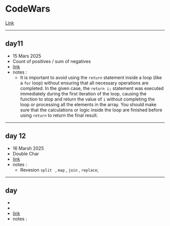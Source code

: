 # CodeWars
[Link ](https://www.codewars.com/kata/576bb71bbbcf0951d5000044)

---

## day11 
* 15 Mars 2025
*  Count of positives / sum of negatives
*  [link](https://www.codewars.com/kata/576bb71bbbcf0951d5000044)
* notes : 
    * It is important to avoid using the `return` statement inside a loop (like a `for` loop) without ensuring that all necessary operations are completed. In the given case, the `return i;` statement was executed immediately during the first iteration of the loop, causing the function to stop and return the value of `i` without completing the loop or processing all the elements in the array. You should make sure that the calculations or logic inside the loop are finished before using `return` to return the final result.


---

## day 12
* 16 Marsh 2025
*  Double Char
*  [link](https://www.codewars.com/kata/56b1f01c247c01db92000076)
* notes : 
    * Revesion `split ` , `map` , `join` , `replace`;

---


## day
* 
*  
*  [link]()
* notes : 